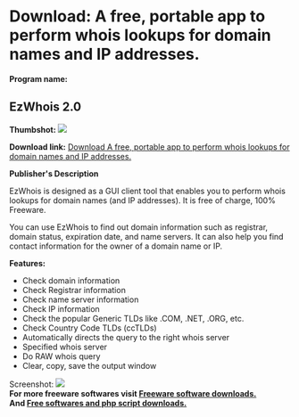 # Download: A free, portable app to perform whois lookups for domain names and IP addresses. 

**Program name:**

## EzWhois 2.0

  
**Thumbshot:** ![](http://www.freewarefiles.com/screenshot/eztkezwhois_md.gif)   
  
**Download link:** [Download A free, portable app to perform whois lookups for domain names and IP addresses. ](http://freesoftwares.boysofts.com/EzWhois_program_74608.html)  
  


**Publisher's Description**  
  


EzWhois is designed as a GUI client tool that enables you to perform whois lookups for domain names (and IP addresses). It is free of charge, 100% Freeware. 

You can use EzWhois to find out domain information such as registrar, domain status, expiration date, and name servers. It can also help you find contact information for the owner of a domain name or IP. 

**Features:**

  * Check domain information 
  * Check Registrar information 
  * Check name server information 
  * Check IP information 
  * Check the popular Generic TLDs like .COM, .NET, .ORG, etc. 
  * Check Country Code TLDs (ccTLDs) 
  * Automatically directs the query to the right whois server 
  * Specified whois server 
  * Do RAW whois query 
  * Clear, copy, save the output window 

  
  
Screenshot: ![](http://www.freewarefiles.com/screenshot/eztkezwhois.gif)   
**For more freeware softwares visit [Freeware software downloads.](http://freesoftwares.boysofts.com/)**   
**And [Free softwares and php script downloads.](http://www.boysofts.com/)**
